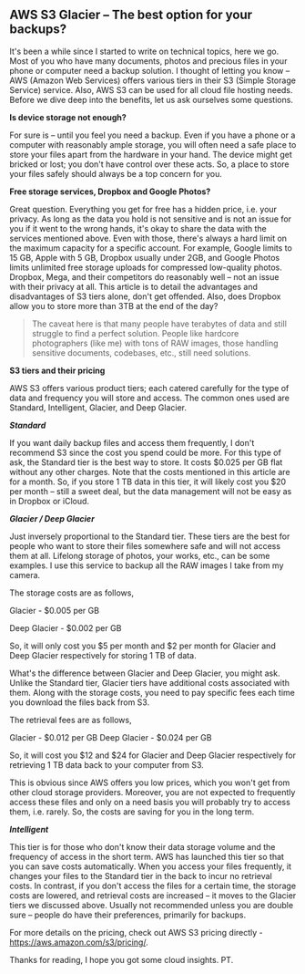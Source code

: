 ## AWS S3 Glacier – The best option for your backups?

It's been a while since I started to write on technical topics, here we go. Most of you who have many documents, photos and precious files in your phone or computer need a backup solution. I thought of letting you know –  AWS (Amazon Web Services) offers various tiers in their S3 (Simple Storage Service) service. Also, AWS S3 can be used for all cloud file hosting needs. Before we dive deep into the benefits, let us ask ourselves some questions.

**Is device storage not enough?**

For sure is – until you feel you need a backup. Even if you have a phone or a computer with reasonably ample storage, you will often need a safe place to store your files apart from the hardware in your hand. The device might get bricked or lost; you don't have control over these acts. So, a place to store your files safely should always be a top concern for you.

**Free storage services, Dropbox and Google Photos?**

Great question. Everything you get for free has a hidden price, i.e. your privacy. As long as the data you hold is not sensitive and is not an issue for you if it went to the wrong hands, it's okay to share the data with the services mentioned above. Even with those, there's always a hard limit on the maximum capacity for a specific account. For example, Google limits to 15 GB, Apple with 5 GB, Dropbox usually under 2GB, and Google Photos limits unlimited free storage uploads for compressed low-quality photos.
Dropbox, Mega, and their competitors do reasonably well – not an issue with their privacy at all. This article is to detail the advantages and disadvantages of S3 tiers alone, don't get offended. Also, does Dropbox allow you to store more than 3TB at the end of the day?


> The caveat here is that many people have terabytes of data and still struggle to find a perfect solution. People like hardcore photographers (like me) with tons of RAW images, those handling sensitive documents, codebases, etc., still need solutions.

**S3 tiers and their pricing**

AWS S3 offers various product tiers; each catered carefully for the type of data and frequency you will store and access. The common ones used are Standard, Intelligent, Glacier, and Deep Glacier.

***Standard***

If you want daily backup files and access them frequently, I don't recommend S3 since the cost you spend could be more. For this type of ask, the Standard tier is the best way to store. It costs $0.025 per GB flat without any other charges. Note that the costs mentioned in this article are for a month. So, if you store 1 TB data in this tier, it will likely cost you $20 per month – still a sweet deal, but the data management will not be easy as in Dropbox or iCloud.

***Glacier / Deep Glacier***

Just inversely proportional to the Standard tier. These tiers are the best for people who want to store their files somewhere safe and will not access them at all. Lifelong storage of photos, your works, etc., can be some examples. I use this service to backup all the RAW images I take from my camera.

The storage costs are as follows,

Glacier - $0.005 per GB

Deep Glacier - $0.002 per GB

So, it will only cost you $5 per month and $2 per month for Glacier and Deep Glacier respectively for storing 1 TB of data.

What's the difference between Glacier and Deep Glacier, you might ask. Unlike the Standard tier, Glacier tiers have additional costs associated with them. Along with the storage costs, you need to pay specific fees each time you download the files back from S3.

The retrieval fees are as follows,

Glacier - $0.012 per GB
Deep Glacier - $0.024 per GB

So, it will cost you $12 and $24 for Glacier and Deep Glacier respectively for retrieving 1 TB  data back to your computer from S3.

This is obvious since AWS offers you low prices, which you won't get from other cloud storage providers. Moreover, you are not expected to frequently access these files and only on a need basis you will probably try to access them, i.e. rarely. So, the costs are saving for you in the long term.

***Intelligent***

This tier is for those who don't know their data storage volume and the frequency of access in the short term. AWS has launched this tier so that you can save costs automatically. When you access your files frequently, it changes your files to the Standard tier in the back to incur no retrieval costs. In contrast, if you don't access the files for a certain time, the storage costs are lowered, and retrieval costs are increased – it moves to the Glacier tiers we discussed above. Usually not recommended unless you are double sure – people do have their preferences, primarily for backups.

For more details on the pricing, check out AWS S3 pricing directly - https://aws.amazon.com/s3/pricing/.

Thanks for reading, I hope you got some cloud insights. PT.